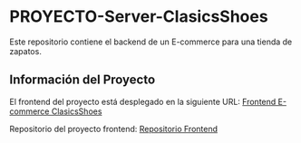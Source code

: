 # PROYECTO-Server-ClasicsShoes

Este repositorio contiene el backend de un E-commerce para una tienda de zapatos.

## Información del Proyecto

El frontend del proyecto está desplegado en la siguiente URL: [Frontend E-commerce ClasicsShoes](https://rafael-rv.github.io/PROYECTO-ECOMMERCE-ClasicsShoes/)

Repositorio del proyecto frontend: [Repositorio Frontend](https://github.com/Rafael-RV/PROYECTO-ECOMMERCE-ClasicsShoes.git)
